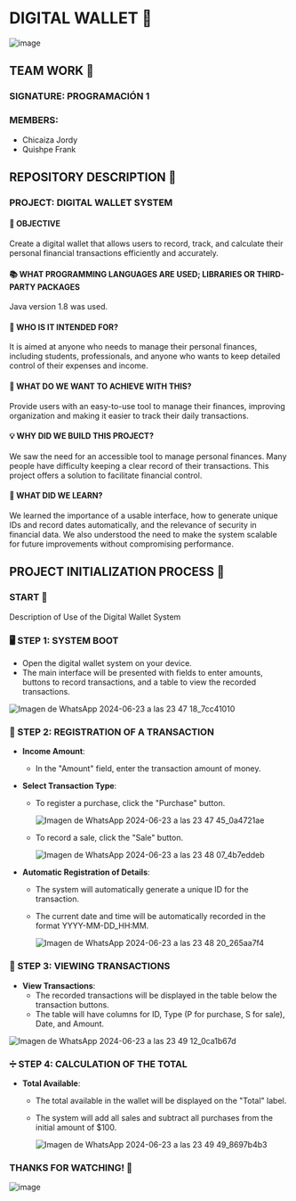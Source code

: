 # DIGITAL WALLET 🚀
![image](https://github.com/JordyDanielCh/Wallet/assets/170487972/ad322c42-00c2-4bf9-bfc0-bf31d84ca841)

## TEAM WORK 🤝

### SIGNATURE: PROGRAMACIÓN 1

### MEMBERS:
- Chicaiza Jordy
- Quishpe Frank

## REPOSITORY DESCRIPTION 📂

### PROJECT: DIGITAL WALLET SYSTEM

#### 🎯 OBJECTIVE
Create a digital wallet that allows users to record, track, and calculate their personal financial transactions efficiently and accurately.

#### 📚 WHAT PROGRAMMING LANGUAGES ARE USED; LIBRARIES OR THIRD-PARTY PACKAGES
Java version 1.8 was used.

#### 👥 WHO IS IT INTENDED FOR?
It is aimed at anyone who needs to manage their personal finances, including students, professionals, and anyone who wants to keep detailed control of their expenses and income.

#### 🎯 WHAT DO WE WANT TO ACHIEVE WITH THIS?
Provide users with an easy-to-use tool to manage their finances, improving organization and making it easier to track their daily transactions.

#### 💡 WHY DID WE BUILD THIS PROJECT?
We saw the need for an accessible tool to manage personal finances. Many people have difficulty keeping a clear record of their transactions. This project offers a solution to facilitate financial control.

#### 📘 WHAT DID WE LEARN?
We learned the importance of a usable interface, how to generate unique IDs and record dates automatically, and the relevance of security in financial data. We also understood the need to make the system scalable for future improvements without compromising performance.

## PROJECT INITIALIZATION PROCESS 🚀

### START 🔧
Description of Use of the Digital Wallet System

### 🖥️ STEP 1: SYSTEM BOOT
- Open the digital wallet system on your device.
- The main interface will be presented with fields to enter amounts, buttons to record transactions, and a table to view the recorded transactions.

![Imagen de WhatsApp 2024-06-23 a las 23 47 18_7cc41010](https://github.com/JordyDanielCh/Wallet/assets/170487972/e414d704-f05e-4877-a037-a7a5203fd908)

### 📝 STEP 2: REGISTRATION OF A TRANSACTION
- **Income Amount**:
  - In the "Amount" field, enter the transaction amount of money.
- **Select Transaction Type**:
  - To register a purchase, click the "Purchase" button.
    
    ![Imagen de WhatsApp 2024-06-23 a las 23 47 45_0a4721ae](https://github.com/JordyDanielCh/Wallet/assets/170487972/30c3a55b-71f0-4e05-9226-fb54743409c2)

  - To record a sale, click the "Sale" button.
    
    ![Imagen de WhatsApp 2024-06-23 a las 23 48 07_4b7eddeb](https://github.com/JordyDanielCh/Wallet/assets/170487972/19fd24e2-ee5a-407a-afe7-7dd59242fa19)

- **Automatic Registration of Details**:
  - The system will automatically generate a unique ID for the transaction.
  - The current date and time will be automatically recorded in the format YYYY-MM-DD_HH:MM.
    
    ![Imagen de WhatsApp 2024-06-23 a las 23 48 20_265aa7f4](https://github.com/JordyDanielCh/Wallet/assets/170487972/fddc5971-1949-456c-9836-f186c2590193)

### 👀 STEP 3: VIEWING TRANSACTIONS
- **View Transactions**:
  - The recorded transactions will be displayed in the table below the transaction buttons.
  - The table will have columns for ID, Type (P for purchase, S for sale), Date, and Amount.

![Imagen de WhatsApp 2024-06-23 a las 23 49 12_0ca1b67d](https://github.com/JordyDanielCh/Wallet/assets/170487972/8523a9b8-35c4-41d6-b581-77ef6f5c50d9)


### ➗ STEP 4: CALCULATION OF THE TOTAL
- **Total Available**:
  - The total available in the wallet will be displayed on the "Total" label.
  - The system will add all sales and subtract all purchases from the initial amount of $100.
    
    ![Imagen de WhatsApp 2024-06-23 a las 23 49 49_8697b4b3](https://github.com/JordyDanielCh/Wallet/assets/170487972/ac60757a-e3b6-4605-8933-24c3df37bb27)


### THANKS FOR WATCHING! 🙌

![image](https://github.com/JordyDanielCh/Wallet/assets/170487972/d7cd9f4f-48ad-44f6-9171-33d1a2424007)


